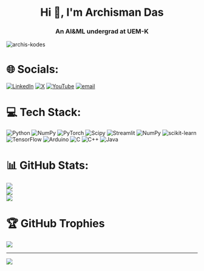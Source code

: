 <h1 align="center">Hi 👋, I'm Archisman Das</h1>
<h3 align="center">An AI&ML undergrad at UEM-K</h3>

<p align="left"> <img src="https://komarev.com/ghpvc/?username=archis-kodes&label=Profile%20views&color=0e75b6&style=flat" alt="archis-kodes" /> </p>

# 🌐 Socials:
[![LinkedIn](https://img.shields.io/badge/LinkedIn-%230077B5.svg?logo=linkedin&logoColor=white)](https://linkedin.com/in/archisman-das) [![X](https://img.shields.io/badge/X-black.svg?logo=X&logoColor=white)](https://x.com/archisman__das) [![YouTube](https://img.shields.io/badge/YouTube-%23FF0000.svg?logo=YouTube&logoColor=white)](https://youtube.com/@CYBERARCHISOP) [![email](https://img.shields.io/badge/Email-D14836?logo=gmail&logoColor=white)](mailto:dasarchisman21@gmail.com) 

# 💻 Tech Stack:
![Python](https://img.shields.io/badge/python-3670A0?style=flat&logo=python&logoColor=ffdd54) ![NumPy](https://img.shields.io/badge/numpy-%23013243.svg?style=flat&logo=numpy&logoColor=white) ![PyTorch](https://img.shields.io/badge/PyTorch-%23EE4C2C.svg?style=flat&logo=PyTorch&logoColor=white) ![Scipy](https://img.shields.io/badge/SciPy-%230C55A5.svg?style=flat&logo=scipy&logoColor=%white) ![Streamlit](https://img.shields.io/badge/Streamlit-%23FE4B4B.svg?style=flat&logo=streamlit&logoColor=white) ![NumPy](https://img.shields.io/badge/numpy-%23013243.svg?style=flat&logo=numpy&logoColor=white) ![scikit-learn](https://img.shields.io/badge/scikit--learn-%23F7931E.svg?style=flat&logo=scikit-learn&logoColor=white) ![TensorFlow](https://img.shields.io/badge/TensorFlow-%23FF6F00.svg?style=flat&logo=TensorFlow&logoColor=white) ![Arduino](https://img.shields.io/badge/-Arduino-00979D?style=flat&logo=Arduino&logoColor=white) ![C](https://img.shields.io/badge/c-%2300599C.svg?style=flat&logo=c&logoColor=white) ![C++](https://img.shields.io/badge/c++-%2300599C.svg?style=flat&logo=c%2B%2B&logoColor=white) ![Java](https://img.shields.io/badge/java-%23ED8B00.svg?style=flat&logo=openjdk&logoColor=white)
# 📊 GitHub Stats:
![](https://github-readme-stats.vercel.app/api?username=archis-kodes&theme=dark&hide_border=true&count_private=true)<br/>
![](https://nirzak-streak-stats.vercel.app/?user=archis-kodes&theme=dark&hide_border=true)<br/>
![](https://github-readme-stats.vercel.app/api/top-langs/?username=archis-kodes&theme=dark&hide_border=true&include_all_commits=true&count_private=true&layout=compact)

# 🏆 GitHub Trophies
![](https://github-profile-trophy.vercel.app/?username=archis-kodes&theme=radical&no-frame=true&no-bg=false&margin-w=4)

---
[![](https://visitcount.itsvg.in/api?id=archis-kodes&icon=1&color=0)](https://visitcount.itsvg.in)

